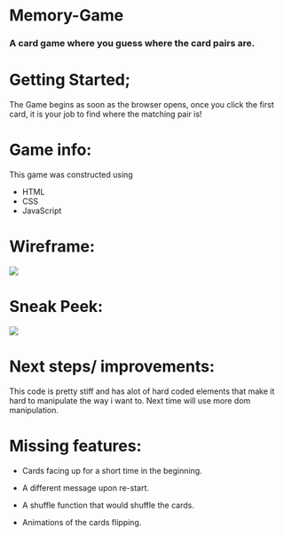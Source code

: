 # Memory-Game  
### A card game where you guess where the card pairs are.

# Getting Started;

The Game begins as soon as the browser opens, once you click the first card, it is your job to find where the matching pair is!

# Game info:

This game was constructed using
- HTML 
- CSS 
- JavaScript

# Wireframe:
![](https://i.ibb.co/zxd2spw/Screenshot-from-2021-10-15-13-11-47.png)

# Sneak Peek:
![](https://i.ibb.co/LQrKq5K/Screenshot-from-2021-10-22-10-17-02.png)

# Next steps/ improvements:

This code is pretty stiff and has alot of hard coded elements that make it hard to manipulate the way i want to. Next time will use more dom manipulation.

# Missing features:

- Cards facing up for a short time in the beginning.

- A different message upon re-start.

- A shuffle function that would shuffle the cards.

- Animations of the cards flipping.
